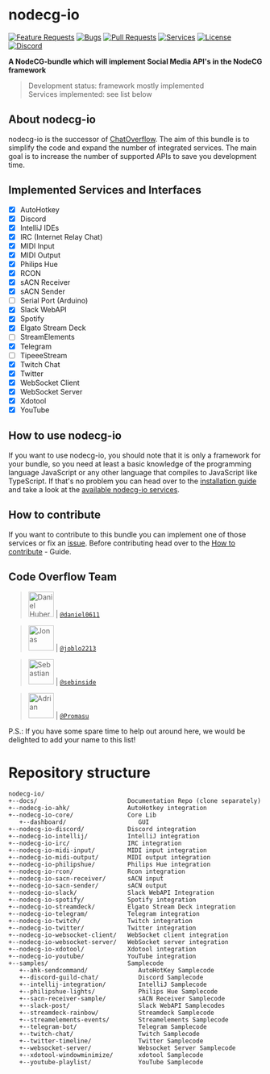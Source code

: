 # nodecg-io

[![Feature Requests](https://img.shields.io/github/issues/codeoverflow-org/nodecg-io/enhancement?label=Feature%20Requests&style=flat-square)](https://github.com/codeoverflow-org/nodecg-io/labels/enhancement)
[![Bugs](https://img.shields.io/github/issues/codeoverflow-org/nodecg-io/bug?label=Bugs&style=flat-square)](https://github.com/codeoverflow-org/nodecg-io/labels/bug)
[![Pull Requests](https://img.shields.io/github/issues-pr/codeoverflow-org/nodecg-io?label=Pull%20Requests&style=flat-square)](https://github.com/codeoverflow-org/nodecg-io/pulls)
[![Services](https://img.shields.io/static/v1?label=Services%20implemented&message=21&color=blue&style=flat-square)](https://nodecg.io/services/)
[![License](https://img.shields.io/github/license/codeoverflow-org/nodecg-io?label=License&style=flat-square)](https://github.com/codeoverflow-org/nodecg-io/blob/master/LICENSE)
[![Discord](https://img.shields.io/badge/discord-join-7289DA.svg?logo=discord&style=flat-square)](https://discord.gg/sX2Gjbs/)

**A NodeCG-bundle which will implement Social Media API's in the NodeCG framework**

> Development status: framework mostly implemented  
> Services implemented: see list below

## About nodecg-io

nodecg-io is the successor of [ChatOverflow](https://github.com/codeoverflow-org/chatoverflow). The aim of this bundle is to simplify the code and expand the number of integrated services. The main goal is to increase the number of supported APIs to save you development time.

## Implemented Services and Interfaces

-   [x] AutoHotkey
-   [x] Discord
-   [x] IntelliJ IDEs
-   [x] IRC (Internet Relay Chat)
-   [x] MIDI Input
-   [x] MIDI Output
-   [x] Philips Hue
-   [x] RCON
-   [x] sACN Receiver
-   [x] sACN Sender
-   [ ] Serial Port (Arduino)
-   [x] Slack WebAPI
-   [x] Spotify
-   [x] Elgato Stream Deck
-   [ ] StreamElements
-   [x] Telegram
-   [ ] TipeeeStream
-   [x] Twitch Chat
-   [x] Twitter
-   [x] WebSocket Client
-   [x] WebSocket Server
-   [x] Xdotool
-   [x] YouTube

## How to use nodecg-io

If you want to use nodecg-io, you should note that it is only a framework for your bundle, so you need at least a basic knowledge of the programming language JavaScript or any other language that compiles to JavaScript like TypeScript.
If that's no problem you can head over to the [installation guide](https://nodecg.io/getting_started/install/) and take a look at the [available nodecg-io services](https://nodecg.io/services/).

## How to contribute

If you want to contribute to this bundle you can implement one of those services or fix an [issue](https://github.com/codeoverflow-org/nodecg-io/issues). Before contributing head over to the [How to contribute](https://nodecg.io/contribute/contribute/) - Guide.

## Code Overflow Team

> <img src="https://avatars.githubusercontent.com/daniel0611"   height="50px" title="Daniel Huber"/> | [`@daniel0611`](https://github.com/daniel0611)

> <img src="https://avatars.githubusercontent.com/joblo2213"    height="50px" title="Jonas"/> | [`@joblo2213`](https://github.com/joblo2213)

> <img src="https://avatars.githubusercontent.com/sebinside"    height="50px" title="Sebastian"/> | [`@sebinside`](https://github.com/sebinside)

> <img src="https://avatars.githubusercontent.com/Promasu"    height="50px" title="Adrian"/> | [`@Promasu`](https://github.com/Promasu)

P.S.: If you have some spare time to help out around here, we would be delighted to add your name to this list!

# Repository structure

```
nodecg-io/
+--docs/                         Documentation Repo (clone separately)
+--nodecg-io-ahk/                AutoHotkey integration
+--nodecg-io-core/               Core Lib
   +--dashboard/                    GUI
+--nodecg-io-discord/            Discord integration
+--nodecg-io-intellij/           IntelliJ integration
+--nodecg-io-irc/                IRC integration
+--nodecg-io-midi-input/         MIDI input integration
+--nodecg-io-midi-output/        MIDI output integration
+--nodecg-io-philipshue/         Philips Hue integration
+--nodecg-io-rcon/               Rcon integration
+--nodecg-io-sacn-receiver/      sACN input
+--nodecg-io-sacn-sender/        sACN output
+--nodecg-io-slack/              Slack WebAPI Integration
+--nodecg-io-spotify/            Spotify integration
+--nodecg-io-streamdeck/         Elgato Stream Deck integration
+--nodecg-io-telegram/           Telegram integration
+--nodecg-io-twitch/             Twitch integration
+--nodecg-io-twitter/            Twitter integration
+--nodecg-io-websocket-client/   WebSocket client integration
+--nodecg-io-websocket-server/   WebSocket server integration
+--nodecg-io-xdotool/            Xdotool integration
+--nodecg-io-youtube/            YouTube integration
+--samples/                      Samplecode
   +--ahk-sendcommand/              AutoHotKey Samplecode
   +--discord-guild-chat/           Discord Samplecode
   +--intellij-integration/         IntelliJ Samplecode
   +--philipshue-lights/            Philips Hue Samplecode
   +--sacn-receiver-sample/         sACN Receiver Samplecode
   +--slack-post/                   Slack WebAPI Samplecodes
   +--streamdeck-rainbow/           Streamdeck Samplecode
   +--streamelements-events/        Streamelements Samplecode
   +--telegram-bot/                 Telegram Samplecode
   +--twitch-chat/                  Twitch Samplecode
   +--twitter-timeline/             Twitter Samplecode
   +--websocket-server/             Websocket Server Samplecode
   +--xdotool-windowminimize/       xdotool Samplecode
   +--youtube-playlist/             YouTube Samplecode
```
